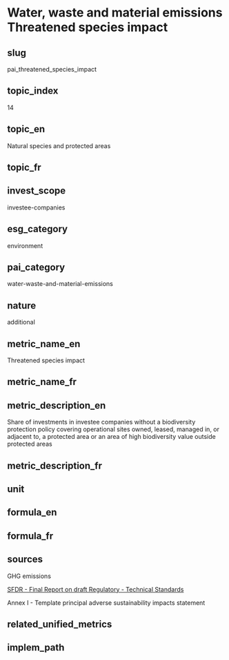 # Water, waste and material emissions Threatened species impact


## slug

pai_threatened_species_impact

## topic_index

14

## topic_en

Natural species and protected areas

## topic_fr



## invest_scope

investee-companies

## esg_category

environment

## pai_category

water-waste-and-material-emissions

## nature

additional

## metric_name_en

Threatened species impact

## metric_name_fr



## metric_description_en

Share of investments in investee companies without a biodiversity protection policy covering operational sites owned, leased, managed in, or adjacent to, a protected area or an area of high biodiversity value outside protected areas

## metric_description_fr



## unit



## formula_en



## formula_fr



## sources


GHG emissions  

[SFDR - Final Report on draft Regulatory - Technical Standards](https://www.eiopa.europa.eu/sites/default/files/publications/reports/jc-2021-03-joint-esas-final-report-on-rts-under-sfdr.pdf)  

Annex I - Template principal adverse sustainability impacts statement
 

## related_unified_metrics



## implem_path


            